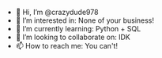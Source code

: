 - 👋 Hi, I’m @crazydude978
- 👀 I’m interested in: None of your business!
- 🌱 I’m currently learning: Python + SQL
- 💞️ I’m looking to collaborate on: IDK
- 📫 How to reach me: You can't!

<!---
crazydude978/crazydude978 is a ✨ special ✨ repository because its `README.md` (this file) appears on your GitHub profile.
You can click the Preview link to take a look at your changes.
--->
